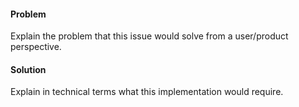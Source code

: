 #### Problem
Explain the problem that this issue would solve from a user/product perspective.

#### Solution
Explain in technical terms what this implementation would require.
